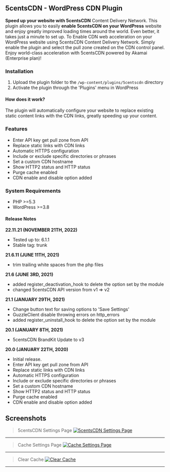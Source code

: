 ## 5centsCDN - WordPress CDN Plugin
**Speed up your website with 5centsCDN** Content Delivery Network. This plugin allows you to easily **enable 5centsCDN on your WordPress**
website and enjoy greatly improved loading times around the world. Even better, it takes just a minute to set up. To Enable CDN web acceleration on your WordPress website using 5centsCDN Content Delivery Network. Simply enable the plugin and select the pull zone created on the CDN control panel. Enjoy world-class acceleration with 5centsCDN powered by Akamai (Enterprise plan)!

### Installation

1. Upload the plugin folder to the `/wp-content/plugins/5centscdn` directory
2. Activate the plugin through the 'Plugins' menu in WordPress

#### How does it work?
The plugin will automatically configure your website to replace existing static content links with the CDN links, greatly speeding up your content.

### Features
* Enter API key get pull zone from API
* Replace static links with CDN links
* Automatic HTTPS configuration
* Include or exclude specific directories or phrases
* Set a custom CDN hostname
* Show HTTP2 status and HTTP status
* Purge cache enabled
* CDN enable and disable option added

### System Requirements
* PHP >=5.3
* WordPress >=3.8

#### Release Notes
**22.11.21 (NOVEMBER 21TH, 2022)**
 - Tested up to: 6.1.1
 - Stable tag: trunk

**21.6.11 (JUNE 11TH, 2021)**
 - trim trailing white spaces from the php files

**21.6 (JUNE 3RD, 2021)**
 - added register_deactivation_hook to delete the option set by the module
 - changed 5centsCDN API version from v1 => v2

**21.1 (JANUARY 29TH, 2021)**
 - Change button text for saving options to 'Save Settings'
 - GuzzleClient disable throwing errors on http_errors
 - added register_uninstall_hook to delete the option set by the module

**20.1 (JANUARY 8TH, 2021)**
 - 5centsCDN BrandKit Update to v3

**20.0 (JANUARY 22TH, 2020)**
- Initial release.
- Enter API key get pull zone from API
- Replace static links with CDN links
- Automatic HTTPS configuration
- Include or exclude specific directories or phrases
- Set a custom CDN hostname
- Show HTTP2 status and HTTP status
- Purge cache enabled
- CDN enable and disable option added

## Screenshots
> 5centsCDN Settings Page
[![5centsCDN Settings Page](https://ps.w.org/5centscdn/assets/screenshot-1.png?rev=2243684 "5centsCDN Settings Page")](https://ps.w.org/5centscdn/assets/screenshot-1.png?rev=2243684 "5centsCDN Settings Page")

------------

> Cache Settings Page
[![Cache Settings Page](https://ps.w.org/5centscdn/assets/screenshot-2.png?rev=2243684 "Cache Settings Page")](https://ps.w.org/5centscdn/assets/screenshot-2.png?rev=2243684 "Cache Settings Page")


------------

> Clear Cache
[![Clear Cache](https://ps.w.org/5centscdn/assets/screenshot-3.png?rev=2243684 "Clear Cache")](https://ps.w.org/5centscdn/assets/screenshot-3.png?rev=2243684 "Clear Cache")


------------
